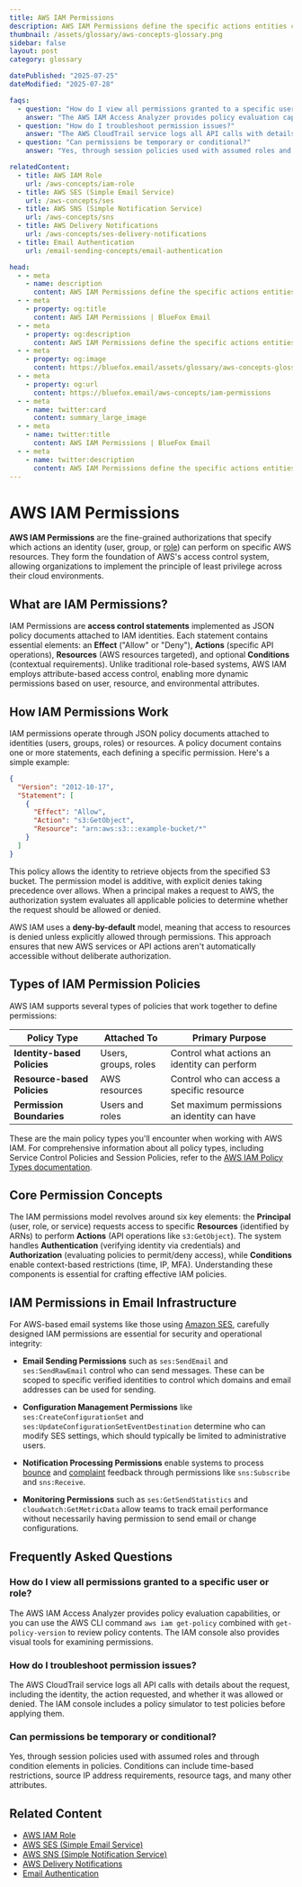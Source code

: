 ```yaml
---
title: AWS IAM Permissions
description: AWS IAM Permissions define the specific actions entities can perform on AWS resources, controlling access to services and resources through policy documents.
thumbnail: /assets/glossary/aws-concepts-glossary.png
sidebar: false
layout: post
category: glossary

datePublished: "2025-07-25"
dateModified: "2025-07-28"

faqs:
  - question: "How do I view all permissions granted to a specific user or role?"
    answer: "The AWS IAM Access Analyzer provides policy evaluation capabilities, or you can use the AWS CLI command `aws iam get-policy` combined with `get-policy-version` to review policy contents. The IAM console also provides visual tools for examining permissions."
  - question: "How do I troubleshoot permission issues?"
    answer: "The AWS CloudTrail service logs all API calls with details about the request, including the identity, the action requested, and whether it was allowed or denied. The IAM console includes a policy simulator to test policies before applying them."
  - question: "Can permissions be temporary or conditional?"
    answer: "Yes, through session policies used with assumed roles and through condition elements in policies. Conditions can include time-based restrictions, source IP address requirements, resource tags, and many other attributes."

relatedContent:
  - title: AWS IAM Role
    url: /aws-concepts/iam-role
  - title: AWS SES (Simple Email Service)
    url: /aws-concepts/ses
  - title: AWS SNS (Simple Notification Service)
    url: /aws-concepts/sns
  - title: AWS Delivery Notifications
    url: /aws-concepts/ses-delivery-notifications
  - title: Email Authentication
    url: /email-sending-concepts/email-authentication

head:
  - - meta
    - name: description
      content: AWS IAM Permissions define the specific actions entities can perform on AWS resources, controlling access to services and resources through policy documents.
  - - meta
    - property: og:title
      content: AWS IAM Permissions | BlueFox Email
  - - meta
    - property: og:description
      content: AWS IAM Permissions define the specific actions entities can perform on AWS resources, controlling access to services and resources through policy documents.
  - - meta
    - property: og:image
      content: https://bluefox.email/assets/glossary/aws-concepts-glossary.png
  - - meta
    - property: og:url
      content: https://bluefox.email/aws-concepts/iam-permissions
  - - meta
    - name: twitter:card
      content: summary_large_image
  - - meta
    - name: twitter:title
      content: AWS IAM Permissions | BlueFox Email
  - - meta
    - name: twitter:description
      content: AWS IAM Permissions define the specific actions entities can perform on AWS resources, controlling access to services and resources through policy documents.
---
```


<GlossaryNavigation/>

# AWS IAM Permissions

**AWS IAM Permissions** are the fine-grained authorizations that specify which actions an identity (user, group, or [role](/aws-concepts/iam-role)) can perform on specific AWS resources. They form the foundation of AWS's access control system, allowing organizations to implement the principle of least privilege across their cloud environments.

## What are IAM Permissions?

IAM Permissions are **access control statements** implemented as JSON policy documents attached to IAM identities. Each statement contains essential elements: an **Effect** ("Allow" or "Deny"), **Actions** (specific API operations), **Resources** (AWS resources targeted), and optional **Conditions** (contextual requirements). Unlike traditional role-based systems, AWS IAM employs attribute-based access control, enabling more dynamic permissions based on user, resource, and environmental attributes.

## How IAM Permissions Work

IAM permissions operate through JSON policy documents attached to identities (users, groups, roles) or resources. A policy document contains one or more statements, each defining a specific permission. Here's a simple example:

```json
{
  "Version": "2012-10-17",
  "Statement": [
    {
      "Effect": "Allow",
      "Action": "s3:GetObject",
      "Resource": "arn:aws:s3:::example-bucket/*"
    }
  ]
}
```

This policy allows the identity to retrieve objects from the specified S3 bucket. The permission model is additive, with explicit denies taking precedence over allows. When a principal makes a request to AWS, the authorization system evaluates all applicable policies to determine whether the request should be allowed or denied.

AWS IAM uses a **deny-by-default** model, meaning that access to resources is denied unless explicitly allowed through permissions. This approach ensures that new AWS services or API actions aren't automatically accessible without deliberate authorization.

## Types of IAM Permission Policies

AWS IAM supports several types of policies that work together to define permissions:

| Policy Type | Attached To | Primary Purpose |
|-------------|-------------|----------------|
| **Identity-based Policies** | Users, groups, roles | Control what actions an identity can perform |
| **Resource-based Policies** | AWS resources | Control who can access a specific resource |
| **Permission Boundaries** | Users and roles | Set maximum permissions an identity can have |

These are the main policy types you'll encounter when working with AWS IAM. For comprehensive information about all policy types, including Service Control Policies and Session Policies, refer to the [AWS IAM Policy Types documentation](https://docs.aws.amazon.com/IAM/latest/UserGuide/access_policies.html#access_policy-types).

## Core Permission Concepts

The IAM permissions model revolves around six key elements: the **Principal** (user, role, or service) requests access to specific **Resources** (identified by ARNs) to perform **Actions** (API operations like `s3:GetObject`). The system handles **Authentication** (verifying identity via credentials) and **Authorization** (evaluating policies to permit/deny access), while **Conditions** enable context-based restrictions (time, IP, MFA). Understanding these components is essential for crafting effective IAM policies.


## IAM Permissions in Email Infrastructure

For AWS-based email systems like those using [Amazon SES](/aws-concepts/ses), carefully designed IAM permissions are essential for security and operational integrity:

- **Email Sending Permissions** such as `ses:SendEmail` and `ses:SendRawEmail` control who can send messages. These can be scoped to specific verified identities to control which domains and email addresses can be used for sending.

- **Configuration Management Permissions** like `ses:CreateConfigurationSet` and `ses:UpdateConfigurationSetEventDestination` determine who can modify SES settings, which should typically be limited to administrative users.

- **Notification Processing Permissions** enable systems to process [bounce](/email-sending-concepts/bounces) and [complaint](/email-sending-concepts/complaints) feedback through permissions like `sns:Subscribe` and `sns:Receive`.

- **Monitoring Permissions** such as `ses:GetSendStatistics` and `cloudwatch:GetMetricData` allow teams to track email performance without necessarily having permission to send email or change configurations.

## Frequently Asked Questions

### How do I view all permissions granted to a specific user or role?

The AWS IAM Access Analyzer provides policy evaluation capabilities, or you can use the AWS CLI command `aws iam get-policy` combined with `get-policy-version` to review policy contents. The IAM console also provides visual tools for examining permissions.

### How do I troubleshoot permission issues?

The AWS CloudTrail service logs all API calls with details about the request, including the identity, the action requested, and whether it was allowed or denied. The IAM console includes a policy simulator to test policies before applying them.

### Can permissions be temporary or conditional?

Yes, through session policies used with assumed roles and through condition elements in policies. Conditions can include time-based restrictions, source IP address requirements, resource tags, and many other attributes.

## Related Content

- [AWS IAM Role](/aws-concepts/iam-role)
- [AWS SES (Simple Email Service)](/aws-concepts/ses)
- [AWS SNS (Simple Notification Service)](/aws-concepts/sns)
- [AWS Delivery Notifications](/aws-concepts/ses-delivery-notifications)
- [Email Authentication](/email-sending-concepts/email-authentication)

<GlossaryCTA />
